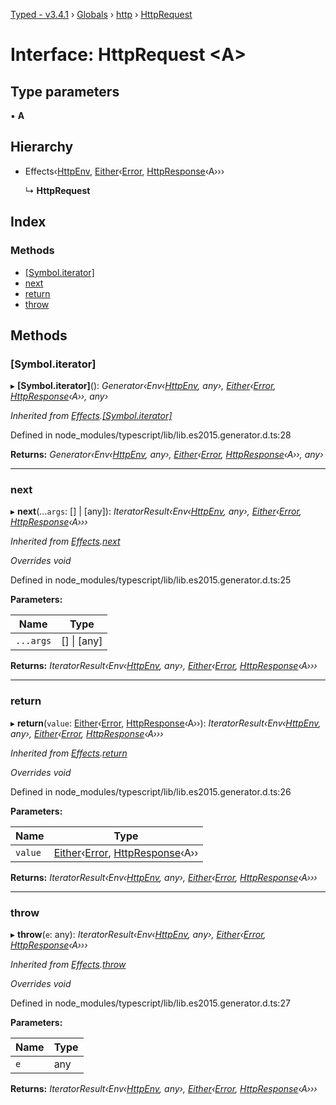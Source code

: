 [Typed - v3.4.1](../README.md) › [Globals](../globals.md) › [http](../modules/http.md) › [HttpRequest](http.httprequest.md)

# Interface: HttpRequest <**A**>

## Type parameters

▪ **A**

## Hierarchy

* Effects‹[HttpEnv](http.httpenv.md), [Either](../modules/either.md#either)‹[Error](../classes/effects.killerror.md#static-error), [HttpResponse](../modules/http.md#httpresponse)‹A›››

  ↳ **HttpRequest**

## Index

### Methods

* [[Symbol.iterator]](http.httprequest.md#[symbol.iterator])
* [next](http.httprequest.md#next)
* [return](http.httprequest.md#return)
* [throw](http.httprequest.md#throw)

## Methods

###  [Symbol.iterator]

▸ **[Symbol.iterator]**(): *Generator‹Env‹[HttpEnv](http.httpenv.md), any›, [Either](../modules/either.md#either)‹[Error](../classes/effects.killerror.md#static-error), [HttpResponse](../modules/http.md#httpresponse)‹A››, any›*

*Inherited from [Effects](effects.effects-1.md).[[Symbol.iterator]](effects.effects-1.md#[symbol.iterator])*

Defined in node_modules/typescript/lib/lib.es2015.generator.d.ts:28

**Returns:** *Generator‹Env‹[HttpEnv](http.httpenv.md), any›, [Either](../modules/either.md#either)‹[Error](../classes/effects.killerror.md#static-error), [HttpResponse](../modules/http.md#httpresponse)‹A››, any›*

___

###  next

▸ **next**(...`args`: [] | [any]): *IteratorResult‹Env‹[HttpEnv](http.httpenv.md), any›, [Either](../modules/either.md#either)‹[Error](../classes/effects.killerror.md#static-error), [HttpResponse](../modules/http.md#httpresponse)‹A›››*

*Inherited from [Effects](effects.effects-1.md).[next](effects.effects-1.md#next)*

*Overrides void*

Defined in node_modules/typescript/lib/lib.es2015.generator.d.ts:25

**Parameters:**

Name | Type |
------ | ------ |
`...args` | [] &#124; [any] |

**Returns:** *IteratorResult‹Env‹[HttpEnv](http.httpenv.md), any›, [Either](../modules/either.md#either)‹[Error](../classes/effects.killerror.md#static-error), [HttpResponse](../modules/http.md#httpresponse)‹A›››*

___

###  return

▸ **return**(`value`: [Either](../modules/either.md#either)‹[Error](../classes/effects.killerror.md#static-error), [HttpResponse](../modules/http.md#httpresponse)‹A››): *IteratorResult‹Env‹[HttpEnv](http.httpenv.md), any›, [Either](../modules/either.md#either)‹[Error](../classes/effects.killerror.md#static-error), [HttpResponse](../modules/http.md#httpresponse)‹A›››*

*Inherited from [Effects](effects.effects-1.md).[return](effects.effects-1.md#return)*

*Overrides void*

Defined in node_modules/typescript/lib/lib.es2015.generator.d.ts:26

**Parameters:**

Name | Type |
------ | ------ |
`value` | [Either](../modules/either.md#either)‹[Error](../classes/effects.killerror.md#static-error), [HttpResponse](../modules/http.md#httpresponse)‹A›› |

**Returns:** *IteratorResult‹Env‹[HttpEnv](http.httpenv.md), any›, [Either](../modules/either.md#either)‹[Error](../classes/effects.killerror.md#static-error), [HttpResponse](../modules/http.md#httpresponse)‹A›››*

___

###  throw

▸ **throw**(`e`: any): *IteratorResult‹Env‹[HttpEnv](http.httpenv.md), any›, [Either](../modules/either.md#either)‹[Error](../classes/effects.killerror.md#static-error), [HttpResponse](../modules/http.md#httpresponse)‹A›››*

*Inherited from [Effects](effects.effects-1.md).[throw](effects.effects-1.md#throw)*

*Overrides void*

Defined in node_modules/typescript/lib/lib.es2015.generator.d.ts:27

**Parameters:**

Name | Type |
------ | ------ |
`e` | any |

**Returns:** *IteratorResult‹Env‹[HttpEnv](http.httpenv.md), any›, [Either](../modules/either.md#either)‹[Error](../classes/effects.killerror.md#static-error), [HttpResponse](../modules/http.md#httpresponse)‹A›››*
